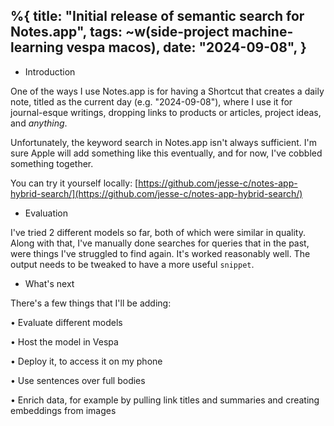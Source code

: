 %{
    title: "Initial release of semantic search for Notes.app",
    tags: ~w(side-project machine-learning vespa macos),
    date: "2024-09-08",
}
---
* Introduction

One of the ways I use Notes.app is for having a Shortcut that creates a daily note, titled as the current day (e.g. "2024-09-08"), where I use it for journal-esque writings, dropping links to products or articles, project ideas, and _anything_.

Unfortunately, the keyword search in Notes.app isn't always sufficient. I'm sure Apple will add something like this eventually, and for now, I've cobbled something together.

You can try it yourself locally: [https://github.com/jesse-c/notes-app-hybrid-search/](https://github.com/jesse-c/notes-app-hybrid-search/)

* Evaluation

I've tried 2 different models so far, both of which were similar in quality. Along with that, I've manually done searches for queries that in the past, were things I've struggled to find again. It's worked reasonably well. The output needs to be tweaked to have a more useful `snippet`.

* What's next

There's a few things that I'll be adding:

• Evaluate different models

• Host the model in Vespa

• Deploy it, to access it on my phone

• Use sentences over full bodies

• Enrich data, for example by pulling link titles and summaries and creating embeddings from images
